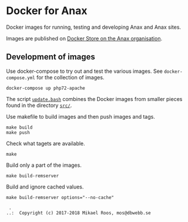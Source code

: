 Docker for Anax
====================

Docker images for running, testing and developing Anax and Anax sites.

Images are published on [Docker Store on the Anax organisation](https://hub.docker.com/r/anax/).



Development of images
-------------------

Use docker-compose to try out and test the various images. See `docker-compose.yml` for the collection of images.

```text
docker-compose up php72-apache
```

The script [`update.bash`](update.bash) combines the Docker images from smaller pieces found in the directory [`src/`](src).

Use makefile to build images and then push images and tags.

```text
make build
make push
```

Check what tagets are available.

```text
make
```

Build only a part of the images.

```text
make build-remserver
```

Build and ignore cached values.

```text
make build-remserver options="--no-cache"
```



```
 .
..:  Copyright (c) 2017-2018 Mikael Roos, mos@dbwebb.se
```

